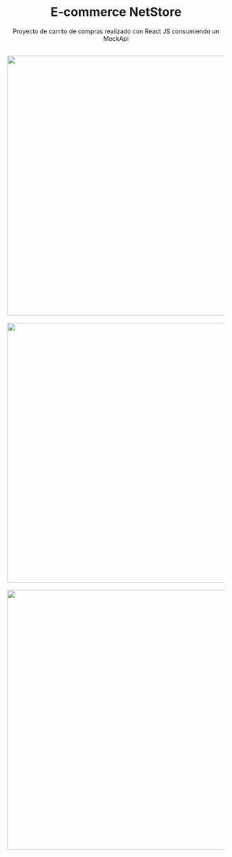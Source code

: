 <h1 align="center"> E-commerce NetStore</h2>
<p align="center"> Proyecto de carrito de compras realizado con React JS consumiendo un MockApi </p>
 
 </br> 
 
 <div align="center">
  <img 
    src="https://github.com/user-attachments/assets/28e55618-6b8f-4241-908f-0e501f31d0c0" 
    alt="streak stats"
    style="width: 1100px; height: 600px;"
  />
</div>
</br>
<div align="center">
  <img 
    src="https://github.com/user-attachments/assets/b5aeea29-0389-4553-8031-471105293fd8" 
    alt="streak stats"
    style="width: 1100px; height: 600px;"
  />
</div>
</br>
<div align="center">
    <img 
    src="https://github.com/user-attachments/assets/fdba2930-7d96-4643-b592-d70eac055b1c" 
    alt="streak stats"
    style="width: 1100px; height: 600px;"
  />
</div>
